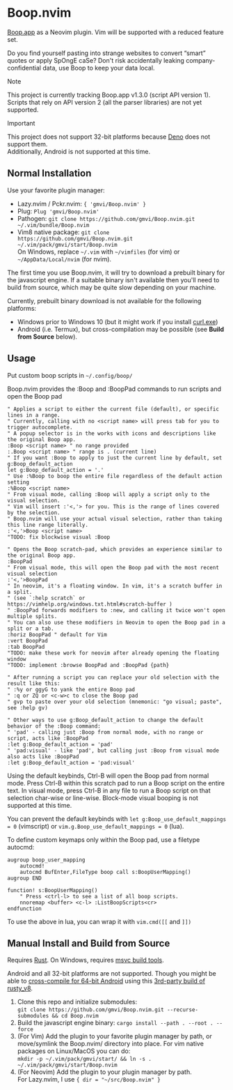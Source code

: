 # Boop.nvim
[Boop.app](https://github.com/IvanMathy/Boop) as a Neovim plugin.
Vim will be supported with a reduced feature set.

Do you find yourself pasting into strange websites to convert “smart” quotes or apply SpOngE caSe?
Don't risk accidentally leaking company-confidential data, use Boop to keep your data local.

> [!Note]
> This project is currently tracking Boop.app v1.3.0 (script API version 1).  
> Scripts that rely on API version 2 (all the parser libraries) are not yet supported.

> [!Important]
> This project does not support 32-bit platforms because [Deno](https://deno.com/)
> does not support them.  
> Additionally, Android is not supported at this time.


## Normal Installation
Use your favorite plugin manager:
* Lazy.nvim / Pckr.nvim:
`{ 'gmvi/Boop.nvim' }`
* Plug: `Plug 'gmvi/Boop.nvim'`
* Pathogen:
`git clone https://github.com/gmvi/Boop.nvim.git ~/.vim/bundle/Boop.nvim`
* Vim8 native package:
`git clone https://github.com/gmvi/Boop.nvim.git ~/.vim/pack/gmvi/start/Boop.nvim`  
On Windows, replace `~/.vim` with `~/vimfiles` (for vim) or `~/AppData/Local/nvim` (for nvim).

The first time you use Boop.nvim, it will try to download a prebuilt binary for
the javascript engine. If a suitable binary isn't available then you'll need to
build from source, which may be quite slow depending on your machine.

Currently, prebuilt binary download is not available for the following platforms:
* Windows prior to Windows 10 (but it might work if you install
  [curl.exe](https://curl.se/windows/))
* Android (i.e. Termux), but cross-compilation may be possible (see **Build from Source** below).


## Usage
Put custom boop scripts in `~/.config/boop/`

Boop.nvim provides the :Boop and :BoopPad commands to run scripts and open the Boop pad
```vim
" Applies a script to either the current file (default), or specific lines in a range.
" Currently, calling with no <script name> will press tab for you to trigger autocomplete.
" A popup selector is in the works with icons and descriptions like the original Boop app.
:Boop <script name> " no range provided
:.Boop <script name> " range is . (current line)
" If you want :Boop to apply to just the current line by default, set g:Boop_default_action
let g:Boop_default_action = '.'
" Use :%Boop to boop the entire file regardless of the default action setting
:%Boop <script name> 
" From visual mode, calling :Boop will apply a script only to the visual selection.
" Vim will insert :'<,'> for you. This is the range of lines covered by the selection.
" Boop.nvim will use your actual visual selection, rather than taking this line range literally.
:'<,'>Boop <script name>
"TODO: fix blockwise visual :Boop

" Opens the Boop scratch-pad, which provides an experience similar to the original Boop app.
:BoopPad
" From visual mode, this will open the Boop pad with the most recent visual selection
:'<,'>BoopPad
" In neovim, it's a floating window. In vim, it's a scratch buffer in a split.
" (see `:help scratch` or https://vimhelp.org/windows.txt.html#scratch-buffer )
" :BoopPad forwards modifiers to :new, and calling it twice won't open multiple splits.
" You can also use these modifiers in Neovim to open the Boop pad in a split or a tab.
:horiz BoopPad " default for Vim
:vert BoopPad
:tab BoopPad
"TODO: make these work for neovim after already opening the floating window
"TODO: implement :browse BoopPad and :BoopPad {path}

" After running a script you can replace your old selection with the result like this:
" :%y or ggyG to yank the entire Boop pad
" :q or ZQ or <c-w>c to close the Boop pad
" gvp to paste over your old selection (mnemonic: "go visual; paste", see :help gv)

" Other ways to use g:Boop_default_action to change the default behavior of the :Boop command:
" 'pad' - calling just :Boop from normal mode, with no range or script, acts like :BoopPad
:let g:Boop_default_action = 'pad' 
" 'pad:visual' - like 'pad', but calling just :Boop from visual mode also acts like :BoopPad
:let g:Boop_default_action = 'pad:visual'
```

Using the default keybinds, Ctrl-B will open the Boop pad from normal mode.
Press Ctrl-B within this scratch pad to run a Boop script on the entire text.
In visual mode, press Ctrl-B in any file to run a Boop script on that selection
char-wise or line-wise. Block-mode visual booping is not supported at this time.

You can prevent the default keybinds with
`let g:Boop_use_default_mappings = 0` (vimscript) or
`vim.g.Boop_use_default_mappings = 0` (lua).

To define custom keymaps only within the Boop pad, use a filetype autocmd:
```vim
augroup boop_user_mapping
    autocmd!
    autocmd BufEnter,FileType boop call s:BoopUserMapping()
augroup END

function! s:BoopUserMapping()
    " Press <ctrl-l> to see a list of all boop scripts.
    nnoremap <buffer> <c-l> :ListBoopScripts<cr>
endfunction
```
To use the above in lua, you can wrap it with `vim.cmd([[` and `]])`


## Manual Install and Build from Source
Requires [Rust](https://www.rust-lang.org/learn/get-started). On Windows, requires
[msvc build tools](https://rust-lang.github.io/rustup/installation/windows-msvc.html).

Android and all 32-bit platforms are not supported. Though you might be able to
[cross-compile for 64-bit Android](https://doc.rust-lang.org/stable/rustc/platform-support/android.html)
using this [3rd-party build of rusty_v8](https://github.com/fm-elpac/v8-src/releases/tag/rusty_v8-0.83.2).

1. Clone this repo and initialize submodules:  
`git clone https://github.com/gmvi/Boop.nvim.git --recurse-submodules && cd Boop.nvim`
3. Build the javascript engine binary: `cargo install --path . --root . --force`
4. (For Vim) Add the plugin to your favorite plugin manager by path, or
   move/symlink the Boop.nvim/ directory into place. For vim native packages on
   Linux/MacOS you can do:  
   `mkdir -p ~/.vim/pack/gmvi/start/ && ln -s . ~/.vim/pack/gmvi/start/Boop.nvim`
5. (For Neovim) Add the plugin to your plugin manager by path.  
   For Lazy.nvim, I use `{ dir = "~/src/Boop.nvim" }`
